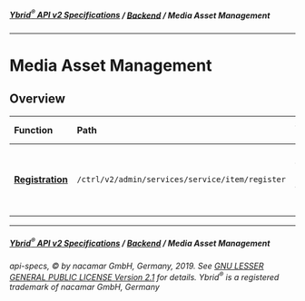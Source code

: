 ##### [**Ybrid<sup>®</sup> API v2 Specifications**](../../) / [**Backend**](../) / Media Asset Management
---

# Media Asset Management

## Overview

Function | Path | Short Description
:------- | :--- | :----------------
[**Registration**](registration.md) | `/ctrl/v2/admin/services/service/item/register` | Registration of local or remote assets for later injection.  


---
##### [**Ybrid<sup>®</sup> API v2 Specifications**](../../) / [**Backend**](../) / Media Asset Management
###### api-specs, © by nacamar GmbH, Germany, 2019. See [GNU LESSER GENERAL PUBLIC LICENSE Version 2.1](/LICENSE) for details. Ybrid<sup>®</sup> is a registered trademark of nacamar GmbH, Germany 
